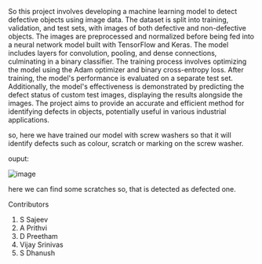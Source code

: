 


So this project involves developing a machine learning model to detect defective objects using image data.
The dataset is split into training, validation, and test sets, with images of both defective and non-defective objects.
The images are preprocessed and normalized before being fed into a neural network model built with TensorFlow and Keras. The model includes layers for convolution, pooling, and dense connections, culminating in a binary classifier.
The training process involves optimizing the model using the Adam optimizer and binary cross-entropy loss. After training, the model's performance is evaluated on a separate test set. Additionally, the model's effectiveness is demonstrated by predicting the defect status of custom test images, displaying the results alongside the images.
The project aims to provide an accurate and efficient method for identifying defects in objects, potentially useful in various industrial applications.

so, here we have trained our model with screw washers so that it will identify defects such as colour, scratch or marking on the screw washer.


ouput:

![image](https://github.com/SajeevSenthil/AI-Defect-Detection-/assets/167018420/6058c5f4-0a46-415e-a5a4-779cea07a8f2)

here we can find some scratches so, that is detected as defected one.



Contributors
1) S Sajeev
2) A Prithvi
3) D Preetham
4) Vijay Srinivas
5) S Dhanush
